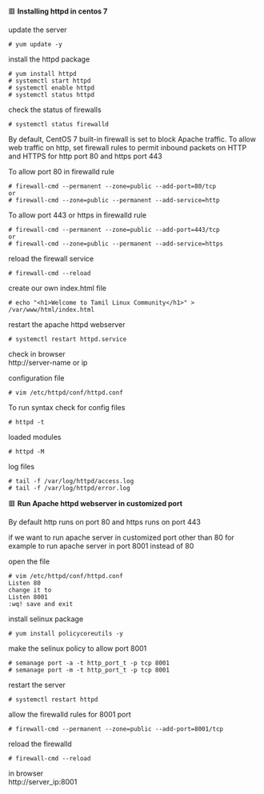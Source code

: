 :red_square: __Installing httpd in centos 7__

update the server
```
# yum update -y
```
install the httpd package
```
# yum install httpd
# systemctl start httpd
# systemctl enable httpd
# systemctl status httpd
```
check the status of firewalls
```
# systemctl status firewalld
```
By default, CentOS 7 built-in firewall is set 
to block Apache traffic. To allow web traffic 
on http, set firewall rules to permit inbound 
packets on HTTP and HTTPS for http port 80 
and https port 443

To allow port 80 in firewalld rule
```
# firewall-cmd --permanent --zone=public --add-port=80/tcp
or 
# firewall-cmd --zone=public --permanent --add-service=http
```
To allow port 443 or https in firewalld rule
```
# firewall-cmd --permanent --zone=public --add-port=443/tcp
or
# firewall-cmd --zone=public --permanent --add-service=https
```
reload the firewall service
```
# firewall-cmd --reload
```
create our own index.html file
```
# echo "<h1>Welcome to Tamil Linux Community</h1>" > /var/www/html/index.html
```
restart the apache httpd webserver
```
# systemctl restart httpd.service
```

check in browser
\
http://server-name or ip

configuration file
```
# vim /etc/httpd/conf/httpd.conf
```
To run syntax check for config files
```
# httpd -t
```
loaded modules
```
# httpd -M
```
log files
```
# tail -f /var/log/httpd/access.log
# tail -f /var/log/httpd/error.log
```

:red_square: __Run Apache httpd webserver in customized port__

By default http runs on port 80 and https runs on port 443

if we want to run apache server in customized port other than 80
for example to run apache server in port 8001 instead of 80

open the file
```
# vim /etc/httpd/conf/httpd.conf
Listen 80
change it to
Listen 8001
:wq! save and exit
```
install selinux package
```
# yum install policycoreutils -y
```
make the selinux policy to allow port 8001
```
# semanage port -a -t http_port_t -p tcp 8001
# semanage port -m -t http_port_t -p tcp 8001
```
restart the server
```
# systemctl restart httpd
```
allow the firewalld rules for 8001 port
```
# firewall-cmd --permanent --zone=public --add-port=8001/tcp
```
reload the firewalld
```
# firewall-cmd --reload
```
in browser
\
http://server_ip:8001
